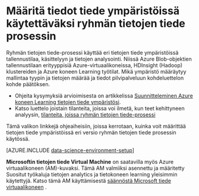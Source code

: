 <properties 
    pageTitle="Tietoja tiede ympäristöissä käytettäviksi ryhmän tietojen tiede-prosessin määrittäminen | Azure" 
    description="Määritä tiedot tiede ympäristöissä käytettäväksi ryhmän tietojen tiede prosessin" 
    services="machine-learning" 
    documentationCenter="" 
    authors="bradsev" 
    manager="jhubbard" 
    editor="cgronlun"/>

<tags 
    ms.service="machine-learning" 
    ms.workload="data-services" 
    ms.tgt_pltfrm="na" 
    ms.devlang="na" 
    ms.topic="article" 
    ms.date="10/03/2016" 
    ms.author="bradsev" /> 

# <a name="set-up-data-science-environments-for-use-in-the-team-data-science-process"></a>Määritä tiedot tiede ympäristöissä käytettäväksi ryhmän tietojen tiede prosessin

Ryhmän tietojen tiede-prosessi käyttää eri tietojen tiede ympäristöissä tallennustilaa, käsittelyyn ja tietojen analysointi. Niissä Azure Blob-objektien tallennustilaan erityyppisiä Azure-virtuaalikoneissa, HDInsight (Hadoop) klustereiden ja Azure koneen Learning työtilat. Mikä ympäristö määräytyy mallintaa tyypin ja tietojen määrää ja tiedot pilvipalveluun kohdeluettelon kohde päätöksen. 

* Ohjeita kysymyksiä arvioimisesta on artikkelissa [Suunnitteleminen Azure koneen Learning tietojen tiede ympäristösi](machine-learning-data-science-plan-your-environment.md). 
* Katso luettelo joistain tilanteita, joissa voi ilmetä, kun teet kehittyneen analyysin, [tilanteita, joissa ryhmän tietojen tiede-prosessi](machine-learning-data-science-plan-sample-scenarios.md)

Tämä valikon linkkejä ohjeaiheisiin, joissa kerrotaan, kuinka voit määrittää tietojen tiede ympäristöissä eri versio ryhmän tietojen tiede prosessin käytössä.

[AZURE.INCLUDE [data-science-environment-setup](../../includes/cap-setup-environments.md)]

**Microsoftin tietojen tiede Virtual Machine** on saatavilla myös Azure virtuaalikoneen (AM)-kuvaksi. Tämä AM valmiiksi asennettu ja määritetty Suositut työkaluja tietojen analytics ja tietokoneen learning yleisimmin käytettyjä. Katso tämä AM käyttämisestä [säännöstä Microsoft tiede virtuaalikoneen](machine-learning-data-science-provision-vm.md) .

